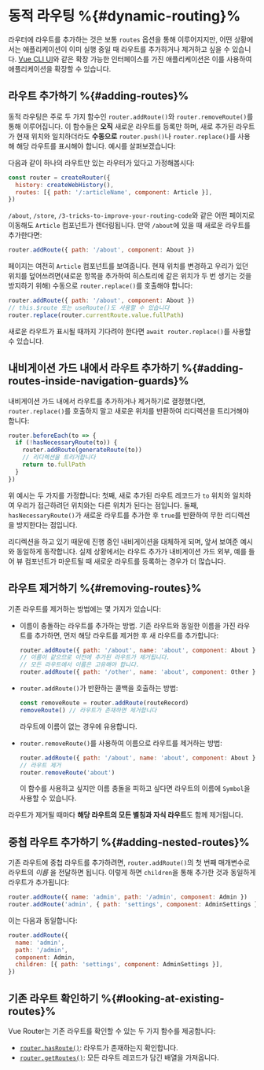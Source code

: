 # 동적 라우팅 %{#dynamic-routing}%

<VueSchoolLink
  href="https://vueschool.io/lessons/vue-router-4-dynamic-routing"
  title="실행 중에 라우트를 추가하는 방법 배우기"
/>

라우터에 라우트를 추가하는 것은 보통 `routes` 옵션을 통해 이루어지지만, 어떤 상황에서는 애플리케이션이 이미 실행 중일 때 라우트를 추가하거나 제거하고 싶을 수 있습니다. [Vue CLI UI](https://cli.vuejs.org/dev-guide/ui-api.html)와 같은 확장 가능한 인터페이스를 가진 애플리케이션은 이를 사용하여 애플리케이션을 확장할 수 있습니다.

## 라우트 추가하기 %{#adding-routes}%

동적 라우팅은 주로 두 가지 함수인 `router.addRoute()`와 `router.removeRoute()`를 통해 이루어집니다. 이 함수들은 **오직** 새로운 라우트를 등록만 하며, 새로 추가된 라우트가 현재 위치와 일치하더라도 **수동으로** `router.push()`나 `router.replace()`를 사용해 해당 라우트를 표시해야 합니다. 예시를 살펴보겠습니다:

다음과 같이 하나의 라우트만 있는 라우터가 있다고 가정해봅시다:

```js
const router = createRouter({
  history: createWebHistory(),
  routes: [{ path: '/:articleName', component: Article }],
})
```

`/about`, `/store`, `/3-tricks-to-improve-your-routing-code`와 같은 어떤 페이지로 이동해도 `Article` 컴포넌트가 렌더링됩니다. 만약 `/about`에 있을 때 새로운 라우트를 추가한다면:

```js
router.addRoute({ path: '/about', component: About })
```

페이지는 여전히 `Article` 컴포넌트를 보여줍니다. 현재 위치를 변경하고 우리가 있던 위치를 덮어쓰려면(새로운 항목을 추가하여 히스토리에 같은 위치가 두 번 생기는 것을 방지하기 위해) 수동으로 `router.replace()`를 호출해야 합니다:

```js
router.addRoute({ path: '/about', component: About })
// this.$route 또는 useRoute()도 사용할 수 있습니다
router.replace(router.currentRoute.value.fullPath)
```

새로운 라우트가 표시될 때까지 기다려야 한다면 `await router.replace()`를 사용할 수 있습니다.

## 내비게이션 가드 내에서 라우트 추가하기 %{#adding-routes-inside-navigation-guards}%

내비게이션 가드 내에서 라우트를 추가하거나 제거하기로 결정했다면, `router.replace()`를 호출하지 말고 새로운 위치를 반환하여 리디렉션을 트리거해야 합니다:

```js
router.beforeEach(to => {
  if (!hasNecessaryRoute(to)) {
    router.addRoute(generateRoute(to))
    // 리디렉션을 트리거합니다
    return to.fullPath
  }
})
```

위 예시는 두 가지를 가정합니다: 첫째, 새로 추가된 라우트 레코드가 `to` 위치와 일치하여 우리가 접근하려던 위치와는 다른 위치가 된다는 점입니다. 둘째, `hasNecessaryRoute()`가 새로운 라우트를 추가한 후 `true`를 반환하여 무한 리디렉션을 방지한다는 점입니다.

리디렉션을 하고 있기 때문에 진행 중인 내비게이션을 대체하게 되며, 앞서 보여준 예시와 동일하게 동작합니다. 실제 상황에서는 라우트 추가가 내비게이션 가드 외부, 예를 들어 뷰 컴포넌트가 마운트될 때 새로운 라우트를 등록하는 경우가 더 많습니다.

## 라우트 제거하기 %{#removing-routes}%

기존 라우트를 제거하는 방법에는 몇 가지가 있습니다:

- 이름이 충돌하는 라우트를 추가하는 방법. 기존 라우트와 동일한 이름을 가진 라우트를 추가하면, 먼저 해당 라우트를 제거한 후 새 라우트를 추가합니다:

  ```js
  router.addRoute({ path: '/about', name: 'about', component: About })
  // 이름이 같으므로 이전에 추가된 라우트가 제거됩니다.
  // 모든 라우트에서 이름은 고유해야 합니다.
  router.addRoute({ path: '/other', name: 'about', component: Other })
  ```

- `router.addRoute()`가 반환하는 콜백을 호출하는 방법:

  ```js
  const removeRoute = router.addRoute(routeRecord)
  removeRoute() // 라우트가 존재하면 제거합니다
  ```

  라우트에 이름이 없는 경우에 유용합니다.
- `router.removeRoute()`를 사용하여 이름으로 라우트를 제거하는 방법:

  ```js
  router.addRoute({ path: '/about', name: 'about', component: About })
  // 라우트 제거
  router.removeRoute('about')
  ```

  이 함수를 사용하고 싶지만 이름 충돌을 피하고 싶다면 라우트의 이름에 `Symbol`을 사용할 수 있습니다.

라우트가 제거될 때마다 **해당 라우트의 모든 별칭과 자식 라우트**도 함께 제거됩니다.

## 중첩 라우트 추가하기 %{#adding-nested-routes}%

기존 라우트에 중첩 라우트를 추가하려면, `router.addRoute()`의 첫 번째 매개변수로 라우트의 _이름_ 을 전달하면 됩니다. 이렇게 하면 `children`을 통해 추가한 것과 동일하게 라우트가 추가됩니다:

```js
router.addRoute({ name: 'admin', path: '/admin', component: Admin })
router.addRoute('admin', { path: 'settings', component: AdminSettings })
```

이는 다음과 동일합니다:

```js
router.addRoute({
  name: 'admin',
  path: '/admin',
  component: Admin,
  children: [{ path: 'settings', component: AdminSettings }],
})
```

## 기존 라우트 확인하기 %{#looking-at-existing-routes}%

Vue Router는 기존 라우트를 확인할 수 있는 두 가지 함수를 제공합니다:

- [`router.hasRoute()`](https://router.vuejs.org/api/interfaces/Router.html#hasRoute): 라우트가 존재하는지 확인합니다.
- [`router.getRoutes()`](https://router.vuejs.org/api/interfaces/Router.html#getRoutes): 모든 라우트 레코드가 담긴 배열을 가져옵니다.